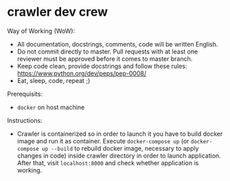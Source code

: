 # crawler dev crew 

Way of Working (WoW):

- All documentation, docstrings, comments, code will be written English.
- Do not commit directly to master. Pull requests with at least one reviewer 
  must be approved before it comes to master branch.
- Keep code clean, provide docstrings and follow these rules: 
  https://www.python.org/dev/peps/pep-0008/
- Eat, sleep, code, repeat ;)

Prerequisits:
- `docker` on host machine

Instructions:
- Crawler is containerized so in order to launch it you have to build docker image and run it as container. Execute `docker-compose up` (or `docker-compose up --build` to rebuild docker image, necessary to apply changes in code) inside crawler directory in order to launch application. After that, visit `localhost:8000` and check whether application is working.

